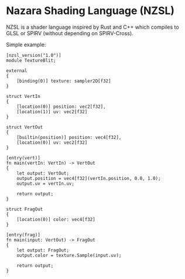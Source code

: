 # Nazara Shading Language (NZSL)

NZSL is a shader language inspired by Rust and C++ which compiles to GLSL or SPIRV (without depending on SPIRV-Cross).

Simple example:
```nzsl
[nzsl_version("1.0")]
module TextureBlit;

external
{
    [binding(0)] texture: sampler2D[f32]
}

struct VertIn
{
    [location(0)] position: vec2[f32],
    [location(1)] uv: vec2[f32]
}

struct VertOut
{
    [builtin(position)] position: vec4[f32],
    [location(0)] uv: vec2[f32]
}

[entry(vert)]
fn main(vertIn: VertIn) -> VertOut
{
    let output: VertOut;
    output.position = vec4[f32](vertIn.position, 0.0, 1.0);
    output.uv = vertIn.uv;

    return output;
}

struct FragOut
{
    [location(0)] color: vec4[f32]
}

[entry(frag)]
fn main(input: VertOut) -> FragOut
{
    let output: FragOut;
    output.color = texture.Sample(input.uv);

    return output;
}
```
